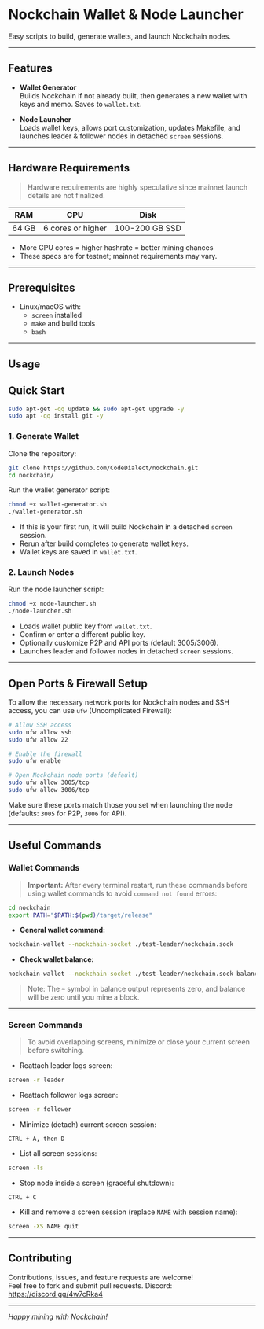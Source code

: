 # Nockchain Wallet & Node Launcher

Easy scripts to build, generate wallets, and launch Nockchain nodes.

---

## Features

- **Wallet Generator**  
  Builds Nockchain if not already built, then generates a new wallet with keys and memo. Saves to `wallet.txt`.

- **Node Launcher**  
  Loads wallet keys, allows port customization, updates Makefile, and launches leader & follower nodes in detached `screen` sessions.

---

## Hardware Requirements

> Hardware requirements are highly speculative since mainnet launch details are not finalized.

| RAM      | CPU              | Disk           |
|----------|------------------|----------------|
| 64 GB    | 6 cores or higher | 100-200 GB SSD |

- More CPU cores = higher hashrate = better mining chances  
- These specs are for testnet; mainnet requirements may vary.

---

## Prerequisites

- Linux/macOS with:
  - `screen` installed
  - `make` and build tools
  - `bash`

---

## Usage

## Quick Start

```bash
sudo apt-get -qq update && sudo apt-get upgrade -y
sudo apt -qq install git -y
```

### 1. Generate Wallet
Clone the repository:

```bash
git clone https://github.com/CodeDialect/nockchain.git
cd nockchain/

```
Run the wallet generator script:

```bash
chmod +x wallet-generator.sh
./wallet-generator.sh
```

- If this is your first run, it will build Nockchain in a detached `screen` session.
- Rerun after build completes to generate wallet keys.
- Wallet keys are saved in `wallet.txt`.

### 2. Launch Nodes

Run the node launcher script:

```bash
chmod +x node-launcher.sh
./node-launcher.sh
```

- Loads wallet public key from `wallet.txt`.
- Confirm or enter a different public key.
- Optionally customize P2P and API ports (default 3005/3006).
- Launches leader and follower nodes in detached `screen` sessions.

---

## Open Ports & Firewall Setup

To allow the necessary network ports for Nockchain nodes and SSH access, you can use `ufw` (Uncomplicated Firewall):

```bash
# Allow SSH access
sudo ufw allow ssh
sudo ufw allow 22

# Enable the firewall
sudo ufw enable

# Open Nockchain node ports (default)
sudo ufw allow 3005/tcp
sudo ufw allow 3006/tcp
```

Make sure these ports match those you set when launching the node (defaults: `3005` for P2P, `3006` for API).

---

## Useful Commands

### Wallet Commands

> **Important:** After every terminal restart, run these commands before using wallet commands to avoid `command not found` errors:

```bash
cd nockchain
export PATH="$PATH:$(pwd)/target/release"
```

- **General wallet command:**

```bash
nockchain-wallet --nockchain-socket ./test-leader/nockchain.sock
```

- **Check wallet balance:**

```bash
nockchain-wallet --nockchain-socket ./test-leader/nockchain.sock balance
```

> Note: The `~` symbol in balance output represents zero, and balance will be zero until you mine a block.

---

### Screen Commands

> To avoid overlapping screens, minimize or close your current screen before switching.

- Reattach leader logs screen:

```bash
screen -r leader
```

- Reattach follower logs screen:

```bash
screen -r follower
```

- Minimize (detach) current screen session:

```
CTRL + A, then D
```

- List all screen sessions:

```bash
screen -ls
```

- Stop node inside a screen (graceful shutdown):

```
CTRL + C
```

- Kill and remove a screen session (replace `NAME` with session name):

```bash
screen -XS NAME quit
```

---

## Contributing

Contributions, issues, and feature requests are welcome!  
Feel free to fork and submit pull requests.
Discord: https://discord.gg/4w7cRka4

---

*Happy mining with Nockchain!* 
